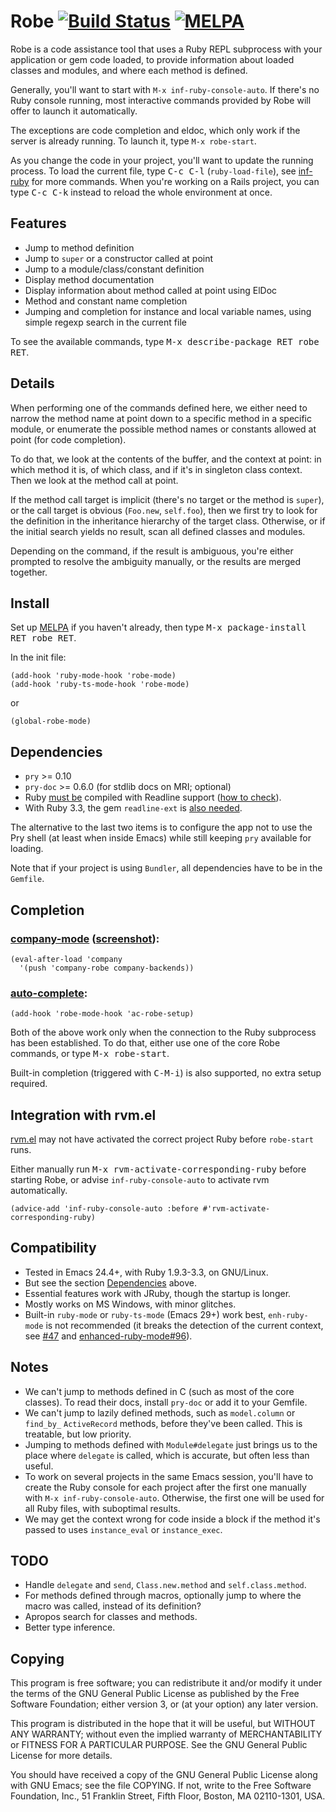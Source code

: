 # Robe [![Build Status](https://github.com/dgutov/robe/actions/workflows/ci.yml/badge.svg)](https://github.com/dgutov/robe/actions/workflows/ci.yml) [![MELPA](http://melpa.org/packages/robe-badge.svg)](http://melpa.org/#/robe)

Robe is a code assistance tool that uses a Ruby REPL subprocess with
your application or gem code loaded, to provide information about
loaded classes and modules, and where each method is defined.

Generally, you'll want to start with `M-x inf-ruby-console-auto`.
If there's no Ruby console running, most interactive commands provided
by Robe will offer to launch it automatically.

The exceptions are code completion and eldoc, which only work if the
server is already running. To launch it, type `M-x robe-start`.

As you change the code in your project, you'll want to update the
running process. To load the current file, type <kbd>C-c C-l</kbd>
(`ruby-load-file`), see [inf-ruby](https://github.com/nonsequitur/inf-ruby/)
for more commands. When you're working on a Rails project, you can
type <kbd>C-c C-k</kbd> instead to reload the whole environment at once.

## Features

* Jump to method definition
* Jump to `super` or a constructor called at point
* Jump to a module/class/constant definition
* Display method documentation
* Display information about method called at point using ElDoc
* Method and constant name completion
* Jumping and completion for instance and local variable names, using
  simple regexp search in the current file

To see the available commands, type <kbd>M-x describe-package RET robe RET</kbd>.

## Details

When performing one of the commands defined here, we either need to
narrow the method name at point down to a specific method in a specific
module, or enumerate the possible method names or constants allowed at
point (for code completion).

To do that, we look at the contents of the buffer, and the context at
point: in which method it is, of which class, and if it's in singleton
class context. Then we look at the method call at point.

If the method call target is implicit (there's no target or the method
is `super`), or the call target is obvious (`Foo.new`, `self.foo`),
then we first try to look for the definition in the inheritance
hierarchy of the target class. Otherwise, or if the initial search
yields no result, scan all defined classes and modules.

Depending on the command, if the result is ambiguous, you're either
prompted to resolve the ambiguity manually, or the results are merged
together.

## Install

Set up [MELPA](https://melpa.org/#/getting-started) if you haven't already,
then type <kbd>M-x package-install RET robe RET</kbd>.

In the init file:

```emacs
(add-hook 'ruby-mode-hook 'robe-mode)
(add-hook 'ruby-ts-mode-hook 'robe-mode)
```

or

```emacs
(global-robe-mode)
```

## Dependencies

* `pry` >= 0.10
* `pry-doc` >= 0.6.0 (for stdlib docs on MRI; optional)
* Ruby [must be](https://github.com/dgutov/robe/issues/148) compiled
  with Readline support ([how to
  check](https://github.com/dgutov/robe/wiki/How-to-check-that-Ruby-is-built-with-Readline-support)).
* With Ruby 3.3, the gem `readline-ext` is [also
  needed](https://github.com/dgutov/robe/issues/147).

The alternative to the last two items is to configure the app not to
use the Pry shell (at least when inside Emacs) while still keeping
`pry` available for loading.

Note that if your project is using `Bundler`, all dependencies have to be in the `Gemfile`.

## Completion

### [company-mode](https://company-mode.github.io/) ([screenshot](screenshots/company-robe.png)):

```emacs
(eval-after-load 'company
  '(push 'company-robe company-backends))
```

### [auto-complete](https://github.com/auto-complete/auto-complete):

```emacs
(add-hook 'robe-mode-hook 'ac-robe-setup)
```

Both of the above work only when the connection to the Ruby subprocess has
been established. To do that, either use one of the core Robe commands, or
type <kbd>M-x robe-start</kbd>.

Built-in completion (triggered with <kbd>C-M-i</kbd>) is also supported,
no extra setup required.

## Integration with rvm.el

[rvm.el](https://github.com/senny/rvm.el) may not have activated the
correct project Ruby before `robe-start` runs.

Either manually run <kbd>M-x rvm-activate-corresponding-ruby</kbd>
before starting Robe, or advise `inf-ruby-console-auto` to activate
rvm automatically.

```emacs
(advice-add 'inf-ruby-console-auto :before #'rvm-activate-corresponding-ruby)
```

## Compatibility

* Tested in Emacs 24.4+, with Ruby 1.9.3-3.3, on GNU/Linux.
* But see the section [Dependencies](#dependencies) above.
* Essential features work with JRuby, though the startup is longer.
* Mostly works on MS Windows, with minor glitches.
* Built-in `ruby-mode` or `ruby-ts-mode` (Emacs 29+) work best,
  `enh-ruby-mode` is not recommended (it breaks the detection of the
  current context, see [#47](https://github.com/dgutov/robe/issues/47)
  and
  [enhanced-ruby-mode#96](https://github.com/zenspider/enhanced-ruby-mode/issues/96)).

## Notes

* We can't jump to methods defined in C (such as most of the core classes).
  To read their docs, install `pry-doc` or add it to your Gemfile.
* We can't jump to lazily defined methods, such as `model.column` or `find_by_`
  `ActiveRecord` methods, before they've been called. This is treatable, but low
  priority.
* Jumping to methods defined with `Module#delegate` just brings us to the place
  where `delegate` is called, which is accurate, but often less than useful.
* To work on several projects in the same Emacs session, you'll have
  to create the Ruby console for each project after the first one
  manually with `M-x inf-ruby-console-auto`. Otherwise, the first one
  will be used for all Ruby files, with suboptimal results.
* We may get the context wrong for code inside a block if the method
  it's passed to uses `instance_eval` or `instance_exec`.

## TODO

* Handle `delegate` and `send`, `Class.new.method` and `self.class.method`.
* For methods defined through macros, optionally jump to where the macro was
  called, instead of its definition?
* Apropos search for classes and methods.
* Better type inference.

## Copying

This program is free software; you can redistribute it and/or modify
it under the terms of the GNU General Public License as published by
the Free Software Foundation; either version 3, or (at your option)
any later version.

This program is distributed in the hope that it will be useful,
but WITHOUT ANY WARRANTY; without even the implied warranty of
MERCHANTABILITY or FITNESS FOR A PARTICULAR PURPOSE.  See the
GNU General Public License for more details.

You should have received a copy of the GNU General Public License
along with GNU Emacs; see the file COPYING.  If not, write to the
Free Software Foundation, Inc., 51 Franklin Street, Fifth Floor,
Boston, MA 02110-1301, USA.
